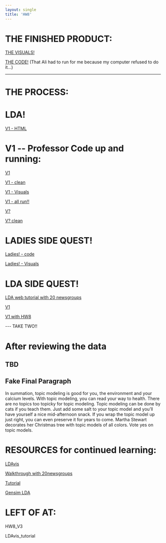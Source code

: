 ```yaml
---
layout: single
title: 'HW8'
---
```


# THE FINISHED PRODUCT:

[THE VISUALS!](https://danielcaraway.github.io/html/HW8_V3_all.html)

[THE CODE!](https://danielcaraway.github.io/html/HW8_V3.html)
(That Ali had to run for me because my computer refused to do it...)

---

# THE PROCESS:

# LDA!

[V1 - HTML](https://danielcaraway.github.io/html/lda.html)

# V1 -- Professor Code up and running:

[V1](https://danielcaraway.github.io/html/HW8.html)

[V1 - clean](https://danielcaraway.github.io/html/HW8_clean.html)

[V1 - Visuals](https://danielcaraway.github.io/html/HW8_lda.html)

[V1 - all run!!](https://danielcaraway.github.io/html/HW8_i2.html)

[V?](https://danielcaraway.github.io/html/HW8_i3.html)

[V? clean](https://danielcaraway.github.io/html/HW8_clean_i3.html)

# LADIES SIDE QUEST!

[Ladies! - code](https://danielcaraway.github.io/html/HW8_ladies.html)

[Ladies! - Visuals](https://danielcaraway.github.io/html/HW8_lda_ladies.html)

# LDA SIDE QUEST!

[LDA web tutorial with 20 newsgroups](https://danielcaraway.github.io/html/LDA_web_tutorial_clean.html)

[V1](https://danielcaraway.github.io/html/LDA_web_tutorial_clean_i1.html)

[V1 with HW8](https://danielcaraway.github.io/html/LDA_web_tutorial_clean_HW8.html)

--- TAKE TWO!!

# After reviewing the data 

## TBD

## Fake Final Paragraph

In summation, topic modeling is good for you, the environment and your calcium levels. With topic modeling, you can read your way to health. There are no topics too topicky for topic modeling. Topic modeling can be done by cats if you teach them. Just add some salt to your topic model and you’ll have yourself a nice mid-afternoon snack. If you wrap the topic model up just right, you can even preserve it for years to come. Martha Stewart decorates her Christmas tree with topic models of all colors. Vote yes on topic models. 


# RESOURCES for continued learning:

[LDAvis](https://github.com/cpsievert/LDAvis/)

[Walkthrough with 20newsgroups](https://ldavis.cpsievert.me/newsgroup/newsgroup.html)

[Tutorial](https://towardsdatascience.com/end-to-end-topic-modeling-in-python-latent-dirichlet-allocation-lda-35ce4ed6b3e0)

[Gensim LDA](https://radimrehurek.com/gensim/models/ldamodel.html)

# LEFT OF AT:

HW8_V3

LDAvis_tutorial
